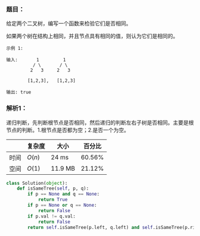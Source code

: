 ### 题目：
给定两个二叉树，编写一个函数来检验它们是否相同。

如果两个树在结构上相同，并且节点具有相同的值，则认为它们是相同的。
```
示例 1:

输入:       1         1
          / \       / \
         2   3     2   3

        [1,2,3],   [1,2,3]

输出: true
```

### 解析1：
递归判断，先判断根节点是否相同，然后递归的判断左右子树是否相同。主要是根节点的判断。1.根节点是否都为空；2.是否一个为空。

|  |复杂度|大小|百分比|
|--|--|--|--|
|时间|$O(n)$|24 ms|60.56%|
|空间|$O(1)$|11.9 MB|21.12%|

```python
class Solution(object):
    def isSameTree(self, p, q):
        if p == None and q == None:
            return True
        if p == None or q == None:
            return False
        if p.val != q.val:
            return False
        return self.isSameTree(p.left, q.left) and self.isSameTree(p.right, q.right)
```